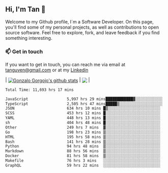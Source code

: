 ## Hi, I'm Tan 👋

Welcome to my Github profile, I´m a Software Developer. On this page, you'll find some of my personal projects, as well as contributions to open source software. Feel free to explore, fork, and leave feedback if you find something interesting.

### 📫 Get in touch

If you want to get in touch, you can reach me via email at [tanguven@gmail.com](mailto:tanguven@gmail.com) or at my [Linkedin](https://www.linkedin.com/in/tanguven/)

| <a href="https://github.com/tnguven"><img align="center" src="https://github-readme-stats.vercel.app/api?username=tnguven&show_icons=true&include_all_commits=true&theme=gotham&hide_border=true" alt="Gonzalo Gorgojo's github stats" /></a> | <a href="https://github.com/tnguven"><img align="center" src="https://github-readme-stats.vercel.app/api/top-langs/?username=tnguven&layout=compact&theme=gotham&hide_border=true" /></a> |

<!--START_SECTION:waka-->

```txt
Total Time: 11,693 hrs 17 mins

JavaScript                 5,997 hrs 29 mins████████████▓░░░░░░░░░░░░   50.22 %
TypeScript                 2,505 hrs 47 mins█████▒░░░░░░░░░░░░░░░░░░░   20.98 %
JSON                       634 hrs 10 mins █▒░░░░░░░░░░░░░░░░░░░░░░░   05.31 %
SCSS                       453 hrs 12 mins █░░░░░░░░░░░░░░░░░░░░░░░░   03.79 %
YAML                       448 hrs 13 mins █░░░░░░░░░░░░░░░░░░░░░░░░   03.75 %
sh                         404 hrs 48 mins █░░░░░░░░░░░░░░░░░░░░░░░░   03.39 %
Other                      249 hrs 7 mins  ▓░░░░░░░░░░░░░░░░░░░░░░░░   02.09 %
Go                         198 hrs 23 mins ▒░░░░░░░░░░░░░░░░░░░░░░░░   01.66 %
HTML                       195 hrs 58 mins ▒░░░░░░░░░░░░░░░░░░░░░░░░   01.64 %
Bash                       141 hrs 28 mins ▒░░░░░░░░░░░░░░░░░░░░░░░░   01.18 %
Python                     94 hrs 48 mins  ▒░░░░░░░░░░░░░░░░░░░░░░░░   00.79 %
Markdown                   88 hrs 56 mins  ▒░░░░░░░░░░░░░░░░░░░░░░░░   00.74 %
Docker                     81 hrs 58 mins  ▒░░░░░░░░░░░░░░░░░░░░░░░░   00.69 %
Makefile                   76 hrs 3 mins   ░░░░░░░░░░░░░░░░░░░░░░░░░   00.64 %
GraphQL                    59 hrs 22 mins  ░░░░░░░░░░░░░░░░░░░░░░░░░   00.50 %
```

<!--END_SECTION:waka-->
